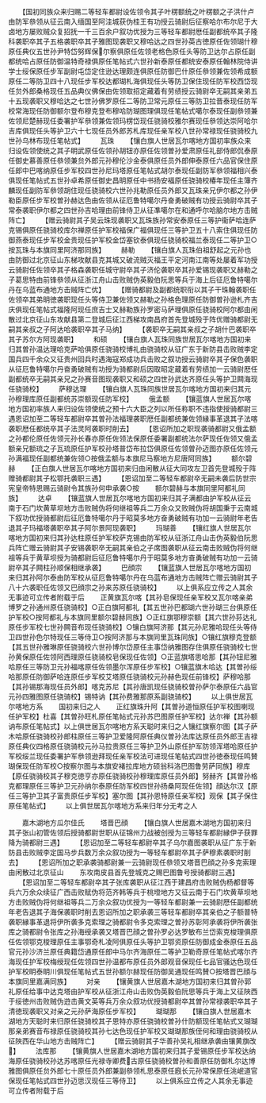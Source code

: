 <!-- { "loadSidebar": true } -->
　　【国初同族众来归赐二等轻车都尉设佐领令其子叶楞额统之叶楞额之子洪什卢由防军叅领从征云南入缅国至阿洼城获伪桂王有功授云骑尉后征察哈尔布尔尼于大卤地方屡败贼众复招抚一千三百余户叙功优授为三等轻车都尉厯任副都统卒其子隆科袭职卒其子五格袭职卒其子雅图现袭职又穆哈达之四世孙英古徳原任佐领瑚什穆原任典仪五世孙尹特岱努辉保尔察俱原任佐领老格色原任头等防卫达尔占原任副都统哈占原任防御温特奇禄俱原任笔帖式六世孙新泰原任都统安泰原任翰林院侍讲学士绥保原任步军副尉屯岱定住逊达理颇连俱原任防御巴什原任叅领兼佐领希成额原任二等防卫四十八现任步军校达都瑚札海俱现任头等防卫保住现任防军校西岱现任贠外郎桑格现任五品典仪佛保由佐领取招定藏着有劳绩授云骑尉卒无嗣其亲弟五十五现袭职又穆哈达之七世孙佛罗原任二等防卫常元原任三等防卫拉晋泰现任防军校常海现任防御额尔登布穆克登布穆哈防瑚图理俱现任笔帖式噶尔泰现任副叅领兼佐领尼楚赫现任委署护军叅领兼佐领玛楞岱现任骁骑校雅尔赛现任叅领达崇阿哈尔吉库俱现任头等护卫六十七现任员外郎苏札库现任亲军校八世孙常禄现任骁骑校九世孙乌林布现任笔帖式】
　　瓦珠
　　【镶白旗人世居瓦尔喀地方国初率族众来归设佐领使统之其子眀武原任佐领孙胡钮亦原任佐领曽孙爱肃原任礼部侍郎侃泰原任御史慕善原任叅领兼贠外郎元孙穆伦沙金泰俱原任员外郎伸泰原任六品官保住原任郎中巴喀纳原任步军校四世孙尼玛塔原任笔帖式胡尔泰现任副防军叅领福相兴泰俱现任笔帖式五世孙卓希原任御史昌眀原任中书扬安福原任骁骑校椿年现任主簿齐麟现任副防军叅领胡住现任骁骑校六世孙兆勒原任员外郎又瓦珠亲兄伊尔都之孙伊勒臣原任步军校曽孙赫达色由佐领从征厄鲁特噶尔丹奋勇破贼有功授云骑尉卒其子常泰袭职伊尔都之四世孙吉哈理由前锋侍卫从征凖噶尔在和通呼尔哈脑尔地方击贼阵亡】
　　【赠云骑尉其子吴云珠现袭职又瓦珠族孙常安泰原任三等护衞萨哈连萨克锡俱原任骁骑校库尔禅原任护军校福保广福俱现任三等护卫五十八索住俱现任防御燕泰现任步军校金贵现任护军校金岱塞钦泰俱现任骁骑校福兰泰现任二等护卫○按瓦珠与本旗同里阿济那同族】
　　赫勒
　　【镶白旗人瓦珠伯祖舒起之元孙也由防御过北京征山东梯攻献县克其城又破流贼灭福王平定河南江南等处屡着军功授云骑尉任佐领卒其子格森袭职任城守尉卒其子济伦袭职卒其孙爱锡现袭职又赫勒之子葛思特由前锋叅领从征浙江舟山击败贼伪英毅伯阮思等兵于海上后征厄鲁特噶尔丹在乌蓝布通地方击贼阵亡优】
　　【赠骑都尉及副都统职衔以其子干珠翰袭职任佐领卒其弟眀徳袭职现任头等侍卫兼佐领又赫勒之孙格色理原任防御曽孙逊札齐吉庆俱现任笔帖式福隆阿现任庶吉士又赫勒族孙罗密马萨理俱原任骁骑校阿尔都由闲散过北京征山东攻献县第二登城后征江西梯攻南昌府首先登城殁于阵优赠骑都尉无嗣其亲叔之子阿达哈袭职卒其子马纳】
　　【袭职卒无嗣其亲叔之子胡什巴袭职卒其子苏尔方阿现袭职】
　　和硕
　　【镶白旗人瓦珠同族世居瓦尔喀地方国初来归其曽孙温达理哈克萨哈俱原任骁骑校博礼由骁骑校从征广东于新防县击败贼李定国兵四千余众又征贵州回兵时遇海寇郑成功兵击败之叙功授云骑尉卒其子保色袭职从征厄鲁特噶尔丹奋勇破贼有功授为骑都尉后因取昭定蔵着有劳绩加一云骑尉厯任副都统卒无嗣其亲兄之孙赛音图现袭职又和硕之四世孙武达齐原任头等护卫闗海现任骁骑校】
　　萨穆达理
　　【镶白旗人瓦珠同族世居瓦尔喀地方国初来归其元孙穆理库原任副都统苏崇额现任防军校】
　　俄孟额
　　【镶蓝旗人世居瓦尔喀地方国初率族人来归设佐领使统之预十六大臣之列以所任称职不违指使授骑都尉三遇恩诏加至二等轻车都尉卒其曽孙法福理袭职厯任副都统兼佐领縁事革退其子法喀袭职厯任都统卒其子法灵阿袭职时削去】
　　【恩诏所加之职现袭骑都尉又俄孟额之孙都伦原任佐领元孙长春亦原任佐领法保原任委署副都统法尔萨现任佐领又俄孟额亲兄额琉之子瓦琉原任护军校孙塔普岱布拉岱俱原任佐领曽孙迈图亦原任佐领元孙满福现任副都统兼佐领○按俄孟额与本旗尼马察地方尼唐阿同族】
　　额尔碧赫
　　【正白旗人世居瓦尔喀地方国初来归由闲散从征大同攻左卫首先登城殁于阵赠骑都尉其子松鄂托袭职三遇】
　　【恩诏加至二等轻车都尉卒无嗣未袭后防世宗宪皇帝特恩赐云骑尉令其族孙何申承袭○按
　　额尔碧赫与本旗同里阿都礼同族】
　　达卓
　　【镶蓝旗人世居瓦尔喀地方国初来归其子满都由护军校从征云南于石门坎黄草坝地方击败贼伪将何继祖等兵二万余众又败贼伪将胡国秉于云南城下叙功优授骑都尉后征厄鲁特噶尔丹于昭莫多地方奋勇破贼有功加一云骑尉年老告退其子玛福塔袭职卒其子阿尔景阿现袭职】
　　玛瑚善
　　【镶红旗人世居瓦尔喀地方国初来归其孙达柱原任护军校萨克锡由防军校从征浙江舟山击伪英毅伯阮思兵阵亡赠云骑尉其子安锡袭职卒无嗣其亲伯之子席图袭职从征云南击败贼伪将何继祖等兵于黄草坝授为骑都尉后征厄鲁特噶尔丹于昭莫多地方奋勇破贼有功加一云骑尉卒其子闗柱孙顺保相继承袭】
　　巴顔宗
　　【镶蓝旗人世居瓦尔喀地方国初来归其孙阿尔泰由防军校从征厄鲁特噶尔丹在乌蓝布通地方击贼阵亡赠云骑尉其子八十六袭职任佐领又巴顔宗之孙来苏原任骁骑校】
　　以上俱系应立传之人其余无事迹可立传者附载于后
　　正黄旗瓦尔喀【其孙皂保现任亲军校又瓦尔喀亲弟博罗之孙通州原任骁骑校】○正白旗阿都礼【其五世孙巴都瑚六世孙瑚三台俱原任护军校○按阿都礼与本旗同里额尔碧赫同族】○正红旗鄂穆崇额【其六世孙荪达礼原任步军校七世孙闗音布现任骁骑校】○镶白旗阿济那【其元孙尼雅哈现任头等侍卫四世孙色尔特现任三等侍卫○按阿济那与本旗同里瓦珠同族】○镶红旗穆克登额【其五世孙雅琳原任骁骑校六世孙博尔岱原任主事岱纳雅图存住俱原任骁骑校七世孙黄保原任佐领阿西理原任骁骑校皂保现任佐领】○正蓝旗塔思哈那【其孙钮尼雅哈原任三等防卫元孙福喀原任佐领墨尔浑原任步军校】○镶蓝旗木哈达【其曽孙绥哈那原任防御萨哈连原任步军校艾塔原任骁骑校元孙赫色现任前锋校】萨穆哈那【其孙锡那海现任员外郎】喀克苏尼【其孙唐凯现任骁骑校曽孙萨尔泰原任六品官元孙四雅图原任骁骑校】锡特讷【其孙费雅那原系副骁骑校】
　　以上俱世居瓦尔喀地方系
　　国初来归之人
　　正红旗珠升阿【其曽孙道恒原任护军校图喇现任护军校】杜喜【其曽孙旺札原任笔帖式元孙苏巴图原任护军校】达尔禅【其孙额讷布原任笔帖式】以上俱世居瓦尔喀地方系天聪时来归之人镶红旗察尔图【其子萨木哈原任骁骑校孙郎柱原任三等护卫爱隆阿原任典仪曽孙法库达原任员外郎王吉禄原任典仪四格原任骁骑校元孙马拉贵原任三等护卫外山原任护军防领浑塔哈原任护军校绥兰现任委署护军叅领逊拜现任亲军校法可进现任笔帖式四世孙徳泰现任鸣賛瑚保现任防军校○按察尔图与本旗安褚拉库地方硕翁科洛巴图鲁劳萨同族】穆库【原任骁骑校其子穆克徳亨亦原任骁骑校孙穆理库原任员外郎】努赫齐【其曽孙格克都理原任三等护卫元孙纳尔泰原任防军校四世孙扬桑阿现任佐领】顔达尔汉【原任三等护卫其子富贵原任步军校】塞尔图【其孙恩特原任亲军校】观保【其子保住原任笔帖式】
　　以上俱世居瓦尔喀地方系来归年分无考之人















　　嘉木湖地方瓜尔佳氏
　　塔晋巴顔
　　【镶白旗人世居嘉木湖地方国初来归其子张山初管佐领后授骑都尉世职从征锦州力战被创授为三等轻车都尉縁伊子获罪降为骑都尉三遇】
　　【恩诏加至二等轻车都尉卒其子乌尔嘉图袭职从征广东于新防县击败贼李定国马步兵数万余众叙功授为一等轻车都尉卒其子萨穆素袭职时削去】
　　【恩诏所加之职承袭骑都尉兼一云骑尉现任叅领又塔晋巴顔之孙多克索理由闲散过北京征山
　　东攻南皮县首先登城克之赐巴图鲁号授骑都尉三遇】
　　【恩诏加至二等轻车都尉卒其子张库袭职从征江西于建昌府击败贼伪杨都督等兵六万余众续征广西击败赋伪将范齐韩等兵于桃墱地方又征云南于石门坎黄草坝地方击败贼伪将何继祖等兵二万余众叙功优授为一等轻车都尉兼一云骑尉厯任副都统年老告退其子海保袭职时削去恩诏所加之职承袭三等轻车都尉卒其亲伯之子额普特袭职縁事革退将伊所袭多克索理之骑都尉令多克索理之曽孙苏彰阿承袭将伊所袭张库之骑都尉令张库之孙海绶承袭又塔晋巴顔之曽孙罗必达罗敏布兰岱索克梭理俱原任佐领鄂克梭理原任主事鄂奇札凌阿俱原任头等护卫鄂资原任防御成金泰原任五品官元孙沙济兰原任典籍岱通原任郎中马尔齐海原任二等护卫勒奇原任笔帖式喀尔齐海现任护军校梅绶现任佐领四世孙温都布原任员外郎观音保现任七品官骚达色现任护军校眀泰眀川俱现任笔帖式五世孙额尔赫现任防御吴通现任鸣賛○按塔晋巴顔与本旗同里嘉满同族】
　　对亲
　　【镶黄旗人世居嘉木湖地方国初来归其曽孙郭礼原任给事中达克塔由护军校从征浙江舟山击败伪英毅伯阮思等兵于海上又征陜西于绥徳州击败贼伪逰击黄文英等兵万余众叙功优授骑都尉卒其曽孙常禄袭职卒其子清徳现袭职又对亲之元孙萨海原任步军校】
　　瑚瑚那
　　【镶白旗人世居嘉木湖地方天聪时来归原任骁骑校其子恩特亦原任骁骑校曽孙什防额现任笔帖式又瑚瑚那亲弟赛音布禄原任骁骑校其孙七达色现任护军校又瑚瑚那族侄何和理由骁骑校从征陜西在华山地方击贼阵亡】
　　【赠云骑尉其子华善孙吴礼相继承袭由镶黄旗改】
　　法库那
　　【镶黄旗人世居嘉木湖地方国初来归其子爱锡原任步军校达纳海原任骁骑校孙达苏喀原任光禄寺卿费古原任骁骑校曽孙和善原任防御札尔达博雅图俱原任贠外郎七十原任员外郎兼副叅领札思泰原任廐长元孙常保原任洮岷道官保现任笔帖式四世孙迈思汉现任三等侍卫】
　　以上俱系应立传之人其余无事迹可立传者附载于后
